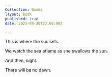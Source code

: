 ```yaml
---
Collection: Books
layout: book
published: true
date: 2021-08-30T23:00:00Z

---
```

This is where the sun sets.

We watch the sea aflame as she swallows the sun.

And then, night.

There will be no dawn.